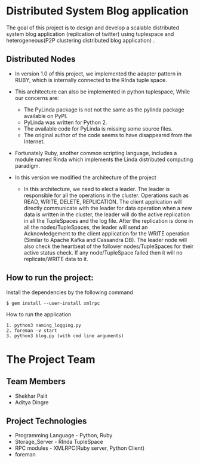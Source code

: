 # Distributed System Blog application 

The goal of this project is to design and develop a scalable distributed system blog application (replication of twitter) using tuplespace and heterogeneous(P2P clustering distributed blog application) .


## Distributed Nodes 

- In version 1.0 of this project, we implemented the adapter pattern in RUBY, which is internally connected to the RInda tuple space.

- This architecture can also be implemented in python tuplespace, While our concerns are:
  - The PyLinda package is not not the same as the pylinda package available on PyPI.
  - PyLinda was written for Python 2.
  - The available code for PyLinda is missing some source files.
  - The original author of the code seems to have disappeared from the Internet.

- Fortunately Ruby, another common scripting language, includes a module named Rinda which implements the Linda distributed computing paradigm.

- In this version we modified the architecture of the project
  - In this architecture, we need to elect a leader. The leader is responsible for all the operations in the cluster. Operations such as READ, WRITE, DELETE, REPLICATION. 
The client application will directly communicate with the leader for data operation when a new data is written in the cluster, the leader will do the active replication in all the TupleSpaces and the log file. After the replication is done in all the nodes/TupleSpaces, the leader will send an Acknowledgement to the client application for the WRITE operation (Similar to Apache Kafka and Cassandra DB). 
The leader node will also check the heartbeat of the follower nodes/TupleSpaces for their active status check. If any node/TupleSpace failed then it will no replicate/WRITE data to it.

## How to run the project:
 Install the dependencies by the following command 
 
 ```
 $ gem install --user-install xmlrpc
 
 ```

 How to run the application
 ```
 1. python3 naming_logging.py
 2. foreman -v start
 3. python3 blog.py (with cmd line arguments)
 ```
 
# The Project Team
## Team Members
- Shekhar Palit
- Aditya Dingre

## Project Technologies
- Programming Language - Python, Ruby 
- Storage_Server - RInda TupleSpace
- RPC modules - XMLRPC(Ruby server, Python Client)
- foreman 
